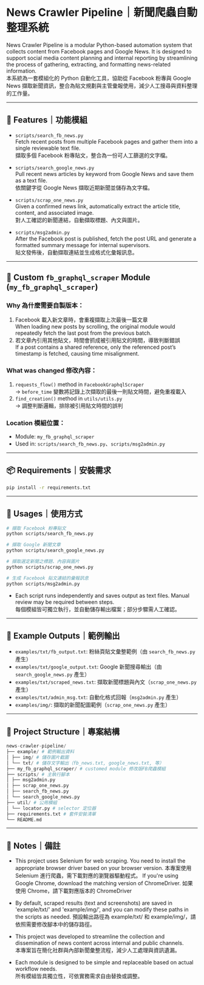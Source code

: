 # News Crawler Pipeline｜新聞爬蟲自動整理系統

News Crawler Pipeline is a modular Python-based automation system that collects content from Facebook pages and Google News. It is designed to support social media content planning and internal reporting by streamlining the process of gathering, extracting, and formatting news-related information.\
本系統為一套模組化的 Python 自動化工具，協助從 Facebook 粉專與 Google News 擷取新聞資訊，整合為貼文規劃與主管彙報使用，減少人工搜尋與資料整理的工作量。

---
## 🔧 Features｜功能模組

- `scripts/search_fb_news.py`  
  Fetch recent posts from multiple Facebook pages and gather them into a single reviewable text file.  
  擷取多個 Facebook 粉專貼文，整合為一份可人工篩選的文字檔。

- `scripts/search_google_news.py`  
  Pull recent news articles by keyword from Google News and save them as a text file.  
  依關鍵字從 Google News 擷取近期新聞並儲存為文字檔。

- `scripts/scrap_one_news.py`  
  Given a confirmed news link, automatically extract the article title, content, and associated image.  
  對人工確認的新聞連結，自動擷取標題、內文與圖片。

- `scripts/msg2admin.py`  
  After the Facebook post is published, fetch the post URL and generate a formatted summary message for internal supervisors.  
  貼文發佈後，自動擷取連結並生成格式化彙報訊息。

---
## 🧩 Custom `fb_graphql_scraper` Module (`my_fb_graphql_scraper`)

### Why 為什麼需要自製版本：

1. Facebook 載入新文章時，會重複擷取上次最後一篇文章  
   When loading new posts by scrolling, the original module would repeatedly fetch the last post from the previous batch.
2. 若文章內引用其他貼文，時間會抓成被引用貼文的時間，導致判斷錯誤  
   If a post contains a shared reference, only the referenced post’s timestamp is fetched, causing time misalignment.

### What was changed 修改內容：

1. `requests_flow()` method in `FacebookGraphqlScraper`  
   → `before_time` 變數將記錄上次擷取的最後一則貼文時間，避免重複載入  
2. `find_creation()` method in `utils/utils.py`  
   → 調整判斷邏輯，排除被引用貼文時間的誤判

### Location 模組位置：

- Module: `my_fb_graphql_scraper`
- Used in: `scripts/search_fb_news.py`、`scripts/msg2admin.py`

---
## 📦 Requirements｜安裝需求

```bash
pip install -r requirements.txt
```

---
## 🚀 Usages｜使用方式

```bash
# 擷取 Facebook 粉專貼文
python scripts/search_fb_news.py

# 擷取 Google 新聞文章
python scripts/search_google_news.py

# 擷取選定新聞之標題、內容與圖片
python scripts/scrap_one_news.py

# 生成 Facebook 貼文連結的彙報訊息
python scripts/msg2admin.py
```

- Each script runs independently and saves output as text files. Manual review may be required between steps.\
  每個模組皆可獨立執行，並自動儲存輸出檔案；部分步驟需人工確認。

---
## 🧪 Example Outputs｜範例輸出

- `examples/txt/fb_output.txt`: 粉絲頁貼文彙整範例（由 `search_fb_news.py` 產生）
- `examples/txt/google_output.txt`: Google 新聞搜尋輸出（由 `search_google_news.py` 產生）
- `examples/txt/scraped_news.txt`: 擷取新聞標題與內文（`scrap_one_news.py` 產生）
- `examples/txt/admin_msg.txt`: 自動化格式回報（`msg2admin.py` 產生）
- `examples/img/`: 擷取的新聞配圖範例（`scrap_one_news.py` 產生）

---
## 📁 Project Structure｜專案結構
```python
news-crawler-pipeline/
├── example/ # 範例輸出資料
│ ├── img/ # 儲存圖片截圖
│ └── txt/ # 儲存文字輸出（fb_news.txt, google_news.txt, 等）
├── my_fb_graphql_scraper/ # customed module 修改版FB爬蟲模組
├── scripts/ # 主執行腳本
│ ├── msg2admin.py
│ ├── scrap_one_news.py
│ ├── search_fb_news.py
│ └── search_google_news.py
├── util/ # 公用模組
│ └── locator.py # selector 定位器
├── requirements.txt # 套件安裝清單
└── README.md
```

---
## 📎 Notes｜備註
- This project uses Selenium for web scraping. You need to install the appropriate browser driver based on your browser version.
本專案使用 Selenium 進行爬蟲，需下載對應的瀏覽器驅動程式。
If you're using Google Chrome, download the matching version of ChromeDriver.
如果使用 Chrome，請下載對應版本的 ChromeDriver

- By default, scraped results (text and screenshots) are saved in 'example/txt/' and 'example/img/', and you can modify these paths in the scripts as needed.
預設輸出路徑為 example/txt/ 和 example/img/，請依照需要修改腳本中的儲存路徑。


- This project was developed to streamline the collection and dissemination of news content across internal and public channels.\
本專案旨在簡化社群與內部新聞彙整流程，減少人工處理與資訊遺漏。

- Each module is designed to be simple and replaceable based on actual workflow needs.\
所有模組皆具獨立性，可依實務需求自由替換或調整。
